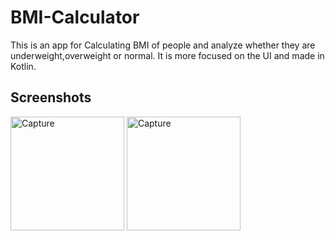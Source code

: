 # BMI-Calculator
This is an app for Calculating BMI of people and analyze whether they are underweight,overweight or normal. It is more focused on the UI and made in Kotlin.

## Screenshots


<img width="182" alt="Capture" src="https://user-images.githubusercontent.com/56679221/99796954-5e0ba200-2b54-11eb-9a54-64cfad609148.jpeg">

<img width="182" alt="Capture" src="https://user-images.githubusercontent.com/56679221/99796961-606dfc00-2b54-11eb-97d7-d74841b93b21.jpeg">
